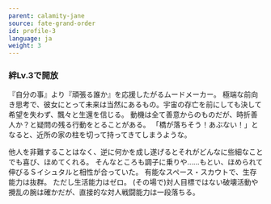 ```yaml
---
parent: calamity-jane
source: fate-grand-order
id: profile-3
language: ja
weight: 3
---
```


### 絆Lv.3で開放

『自分の事』より『頑張る誰か』を応援したがるムードメーカー。
極端な前向き思考で、彼女にとって未来は当然にあるもの。宇宙の存亡を前にしても決して希望を失わず、飄々と生還を信じる。
動機は全て善意からのものだが、時折善人か？と疑問の残る行動をとることがある。
「橋が落ちそう！あぶない！」となると、近所の家の柱を切って持ってきてしまうような。

他人を非難することはなく、逆に何かを成し遂げるとそれがどんなに些細なことでも喜び、ほめてくれる。
そんなところも調子に乗りや……もとい、ほめられて伸びるＳイシュタルと相性が合っていた。
有能なスペース・スカウトで、生存能力は抜群。
ただし生活能力はゼロ。
(その場で)対人目標ではない破壊活動や攪乱の腕は確かだが、直接的な対人戦闘能力は一段落ちる。
